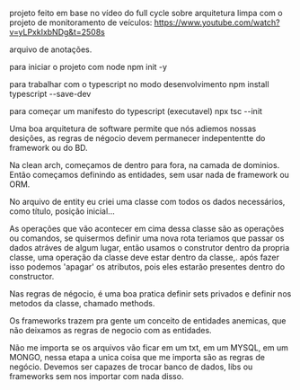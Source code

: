 projeto feito em base no vídeo do full cycle sobre arquitetura limpa com o projeto de monitoramento de veículos:
https://www.youtube.com/watch?v=yLPxkIxbNDg&t=2508s

arquivo de anotações.

para iniciar o projeto com node
npm init -y

para trabalhar com o typescript no modo desenvolvimento
npm install typescript --save-dev 

para começar um manifesto do typescript (executavel) 
npx tsc --init

Uma boa arquitetura de software permite que nós adiemos nossas desições, as regras de négocio devem permanecer indepententte do framework ou do BD.

Na clean arch, começamos de dentro para fora, na camada de dominios. Então começamos definindo as entidades, sem usar nada de framework ou ORM.

No arquivo de entity eu criei uma classe com todos os dados necessários, como título, posição inicial... 

As operações que vão acontecer em cima dessa classe são as operações ou comandos, se quisermos definir uma nova rota teriamos que passar os dados atráves de algum lugar, então usamos o construtor dentro da propria classe, uma operação da classe deve estar dentro da classe,. após fazer isso podemos 'apagar' os atributos, pois eles estarão presentes dentro do constructor.

Nas regras de négocio, é uma boa pratica definir sets privados e definir nos metodos da classe, chamado methods.

Os frameworks trazem pra gente um conceito de entidades anemicas, que não deixamos as regras de negocio com as entidades.

Não me importa se os arquivos vão ficar em um txt, em um MYSQL, em um MONGO, nessa etapa a unica coisa que me importa são as regras de negócio. Devemos ser capazes de trocar banco de dados, libs ou frameworks sem nos importar com nada disso. 